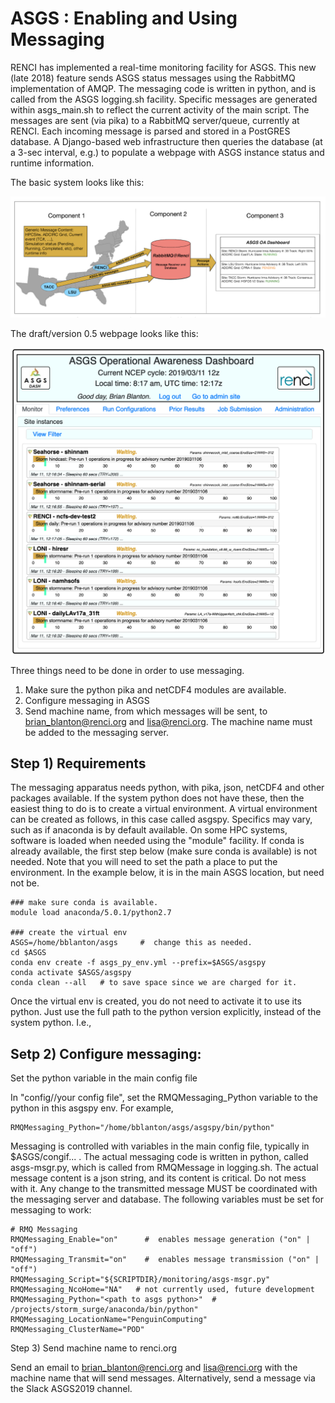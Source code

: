 # ASGS : Enabling and Using Messaging

RENCI has implemented a real-time monitoring facility for ASGS.  This new (late 2018) feature sends ASGS status messages using the RabbitMQ implementation of AMQP.  The messaging code is written in python, and is called from the ASGS logging.sh facility.  Specific messages are generated within asgs_main.sh to reflect the current activity of the main script.  The messages are sent (via pika) to a RabbitMQ server/queue, currently at RENCI.  Each incoming message is parsed and stored in a PostGRES database.  A Django-based web infrastructure then queries the database (at a 3-sec interval, e.g.) to populate a webpage with ASGS instance status and runtime information.  

The basic system looks like this: 

![ASGS-Dash-Schem](/doc/figures/asgs-schem.png)

The draft/version 0.5 webpage looks like this:

![ASGS-Dash](/doc/figures/asgsdash.png)


Three things need to be done in order to use messaging. 
1) Make sure the python pika and netCDF4 modules are available.  
2) Configure messaging in ASGS
3) Send machine name, from which messages will be sent, to brian_blanton@renci.org and lisa@renci.org.  The machine name must be added to the messaging server.


## Step 1) Requirements
The messaging apparatus needs python, with pika, json, netCDF4 and other packages available.  If the system python does not have these, then the easiest thing to do is to create a virtual environment. A virtual environment can be created  as follows, in this case called asgspy.  Specifics may vary, such as if anaconda is by default available.  On some HPC systems, software is loaded when needed using the "module" facility. If conda is already available, the first step below (make sure conda is available) is not needed.  Note that you will need to set the path a place to put the environment.  In the example below, it is in the main ASGS location, but need not be. 

````
### make sure conda is available.
module load anaconda/5.0.1/python2.7

### create the virtual env
ASGS=/home/bblanton/asgs     #  change this as needed.
cd $ASGS
conda env create -f asgs_py_env.yml --prefix=$ASGS/asgspy
conda activate $ASGS/asgspy
conda clean --all   # to save space since we are charged for it. 
````

Once the virtual env is created, you do not need to activate it to use its python.  Just use the full path 
to the python version explicitly, instead of the system python.  I.e., 

## Setp 2) Configure messaging:

Set the python variable in the main config file

In "config/<YYYY>/your config file", set the RMQMessaging_Python variable to the python in this asgspy env. For example,
 
````
RMQMessaging_Python="/home/bblanton/asgs/asgspy/bin/python"
````

Messaging is controlled with variables in the main config file, typically in $ASGS/congif... .  The actual messaging code is written in python, called asgs-msgr.py, which is called from RMQMessage in logging.sh.  The actual message content is a json string, and its content is critical.  Do not mess with it.  Any change to the transmitted message MUST be coordinated with the messaging server and database.  The following variables must be set for messaging to work:

````
# RMQ Messaging
RMQMessaging_Enable="on"      #  enables message generation ("on" | "off")
RMQMessaging_Transmit="on"    #  enables message transmission ("on" | "off")
RMQMessaging_Script="${SCRIPTDIR}/monitoring/asgs-msgr.py"
RMQMessaging_NcoHome="NA"   # not currently used, future development
RMQMessaging_Python="<path to asgs python>"  #  /projects/storm_surge/anaconda/bin/python"
RMQMessaging_LocationName="PenguinComputing"
RMQMessaging_ClusterName="POD"
````

Step 3) Send machine name to renci.org 

Send an email to brian_blanton@renci.org and lisa@renci.org with the machine name that will send messages. Alternatively, send a message via the Slack ASGS2019 channel. 

